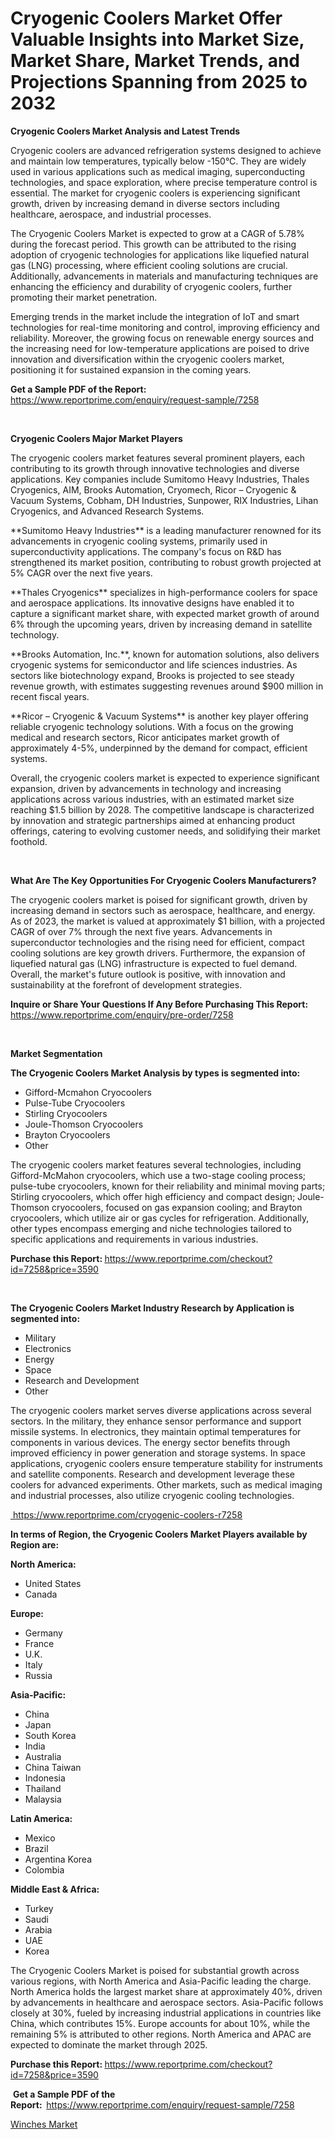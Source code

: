 <p><h1>Cryogenic Coolers Market Offer Valuable Insights into Market Size, Market Share, Market Trends, and Projections Spanning from 2025 to 2032</h1></p><p><strong>Cryogenic Coolers Market Analysis and Latest Trends</strong></p>
<p><p>Cryogenic coolers are advanced refrigeration systems designed to achieve and maintain low temperatures, typically below -150°C. They are widely used in various applications such as medical imaging, superconducting technologies, and space exploration, where precise temperature control is essential. The market for cryogenic coolers is experiencing significant growth, driven by increasing demand in diverse sectors including healthcare, aerospace, and industrial processes. </p><p>The Cryogenic Coolers Market is expected to grow at a CAGR of 5.78% during the forecast period. This growth can be attributed to the rising adoption of cryogenic technologies for applications like liquefied natural gas (LNG) processing, where efficient cooling solutions are crucial. Additionally, advancements in materials and manufacturing techniques are enhancing the efficiency and durability of cryogenic coolers, further promoting their market penetration. </p><p>Emerging trends in the market include the integration of IoT and smart technologies for real-time monitoring and control, improving efficiency and reliability. Moreover, the growing focus on renewable energy sources and the increasing need for low-temperature applications are poised to drive innovation and diversification within the cryogenic coolers market, positioning it for sustained expansion in the coming years.</p></p>
<p><strong>Get a Sample PDF of the Report:&nbsp;</strong> <a href="https://www.reportprime.com/enquiry/request-sample/7258?utm_campaign=2200&utm_medium=2&utm_source=Github&utm_content=ia&utm_term=19032025&utm_id=cryogenic-coolers">https://www.reportprime.com/enquiry/request-sample/7258</a></p>
<p>&nbsp;</p>
<p><strong>Cryogenic Coolers Major Market Players</strong></p>
<p><p>The cryogenic coolers market features several prominent players, each contributing to its growth through innovative technologies and diverse applications. Key companies include Sumitomo Heavy Industries, Thales Cryogenics, AIM, Brooks Automation, Cryomech, Ricor – Cryogenic & Vacuum Systems, Cobham, DH Industries, Sunpower, RIX Industries, Lihan Cryogenics, and Advanced Research Systems.</p><p>**Sumitomo Heavy Industries** is a leading manufacturer renowned for its advancements in cryogenic cooling systems, primarily used in superconductivity applications. The company's focus on R&D has strengthened its market position, contributing to robust growth projected at 5% CAGR over the next five years. </p><p>**Thales Cryogenics** specializes in high-performance coolers for space and aerospace applications. Its innovative designs have enabled it to capture a significant market share, with expected market growth of around 6% through the upcoming years, driven by increasing demand in satellite technology.</p><p>**Brooks Automation, Inc.**, known for automation solutions, also delivers cryogenic systems for semiconductor and life sciences industries. As sectors like biotechnology expand, Brooks is projected to see steady revenue growth, with estimates suggesting revenues around $900 million in recent fiscal years.</p><p>**Ricor – Cryogenic & Vacuum Systems** is another key player offering reliable cryogenic technology solutions. With a focus on the growing medical and research sectors, Ricor anticipates market growth of approximately 4-5%, underpinned by the demand for compact, efficient systems.</p><p>Overall, the cryogenic coolers market is expected to experience significant expansion, driven by advancements in technology and increasing applications across various industries, with an estimated market size reaching $1.5 billion by 2028. The competitive landscape is characterized by innovation and strategic partnerships aimed at enhancing product offerings, catering to evolving customer needs, and solidifying their market foothold.</p></p>
<p>&nbsp;</p>
<p><strong>What Are The Key Opportunities For Cryogenic Coolers Manufacturers?</strong></p>
<p><p>The cryogenic coolers market is poised for significant growth, driven by increasing demand in sectors such as aerospace, healthcare, and energy. As of 2023, the market is valued at approximately $1 billion, with a projected CAGR of over 7% through the next five years. Advancements in superconductor technologies and the rising need for efficient, compact cooling solutions are key growth drivers. Furthermore, the expansion of liquefied natural gas (LNG) infrastructure is expected to fuel demand. Overall, the market's future outlook is positive, with innovation and sustainability at the forefront of development strategies.</p></p>
<p><strong>Inquire or Share Your Questions If Any Before Purchasing This Report:</strong> <a href="https://www.reportprime.com/enquiry/pre-order/7258?utm_campaign=2200&utm_medium=2&utm_source=Github&utm_content=ia&utm_term=19032025&utm_id=cryogenic-coolers">https://www.reportprime.com/enquiry/pre-order/7258</a></p>
<p>&nbsp;</p>
<p><strong>Market Segmentation</strong></p>
<p><strong>The Cryogenic Coolers Market Analysis by types is segmented into:</strong></p>
<p><ul><li>Gifford-Mcmahon Cryocoolers</li><li>Pulse-Tube Cryocoolers</li><li>Stirling Cryocoolers</li><li>Joule-Thomson Cryocoolers</li><li>Brayton Cryocoolers</li><li>Other</li></ul></p>
<p><p>The cryogenic coolers market features several technologies, including Gifford-McMahon cryocoolers, which use a two-stage cooling process; pulse-tube cryocoolers, known for their reliability and minimal moving parts; Stirling cryocoolers, which offer high efficiency and compact design; Joule-Thomson cryocoolers, focused on gas expansion cooling; and Brayton cryocoolers, which utilize air or gas cycles for refrigeration. Additionally, other types encompass emerging and niche technologies tailored to specific applications and requirements in various industries.</p></p>
<p><strong>Purchase this Report:&nbsp;</strong><a href="https://www.reportprime.com/checkout?id=7258&price=3590&utm_campaign=2200&utm_medium=2&utm_source=Github&utm_content=ia&utm_term=19032025&utm_id=cryogenic-coolers">https://www.reportprime.com/checkout?id=7258&price=3590</a></p>
<p>&nbsp;</p>
<p><strong>The Cryogenic Coolers Market Industry Research by Application is segmented into:</strong></p>
<p><ul><li>Military</li><li>Electronics</li><li>Energy</li><li>Space</li><li>Research and Development</li><li>Other</li></ul></p>
<p><p>The cryogenic coolers market serves diverse applications across several sectors. In the military, they enhance sensor performance and support missile systems. In electronics, they maintain optimal temperatures for components in various devices. The energy sector benefits through improved efficiency in power generation and storage systems. In space applications, cryogenic coolers ensure temperature stability for instruments and satellite components. Research and development leverage these coolers for advanced experiments. Other markets, such as medical imaging and industrial processes, also utilize cryogenic cooling technologies.</p></p>
<p><a href="https://www.reportprime.com/cryogenic-coolers-r7258?utm_campaign=2200&utm_medium=2&utm_source=Github&utm_content=ia&utm_term=19032025&utm_id=cryogenic-coolers">&nbsp;https://www.reportprime.com/cryogenic-coolers-r7258</a></p>
<p><strong>In terms of Region, the Cryogenic Coolers Market Players available by Region are:</strong></p>
<p>
    <p> <strong> North America: </strong>
        <ul>
            <li>United States</li>
            <li>Canada</li>
        </ul>
        </p> 
    <p> <strong> Europe: </strong>
        <ul>
            <li>Germany</li>
            <li>France</li>
            <li>U.K.</li>
            <li>Italy</li>
            <li>Russia</li>
        </ul>
        </p> 
    <p> <strong> Asia-Pacific: </strong>
        <ul>
            <li>China</li>
            <li>Japan</li>
            <li>South Korea</li>
            <li>India</li>
            <li>Australia</li>
            <li>China Taiwan</li>
            <li>Indonesia</li>
            <li>Thailand</li>
            <li>Malaysia</li>
        </ul>
        </p> 
    <p> <strong> Latin America: </strong>
        <ul>
            <li>Mexico</li>
            <li>Brazil</li>
            <li>Argentina Korea</li>
            <li>Colombia</li>
        </ul>
        </p> 
    <p> <strong> Middle East & Africa: </strong>
        <ul>
            <li>Turkey</li>
            <li>Saudi</li>
            <li>Arabia</li>
            <li>UAE</li>
            <li>Korea</li>
        </ul>
    </p>
    </p>
<p><p>The Cryogenic Coolers Market is poised for substantial growth across various regions, with North America and Asia-Pacific leading the charge. North America holds the largest market share at approximately 40%, driven by advancements in healthcare and aerospace sectors. Asia-Pacific follows closely at 30%, fueled by increasing industrial applications in countries like China, which contributes 15%. Europe accounts for about 10%, while the remaining 5% is attributed to other regions. North America and APAC are expected to dominate the market through 2025.</p></p>
<p><strong>Purchase this Report: </strong><a href="https://www.reportprime.com/checkout?id=7258&price=3590&utm_campaign=2200&utm_medium=2&utm_source=Github&utm_content=ia&utm_term=19032025&utm_id=cryogenic-coolers">https://www.reportprime.com/checkout?id=7258&price=3590</a></p>
<p>&nbsp;<strong>Get a Sample PDF of the Report:&nbsp;&nbsp;</strong><a href="https://www.reportprime.com/enquiry/request-sample/7258?utm_campaign=2200&utm_medium=2&utm_source=Github&utm_content=ia&utm_term=19032025&utm_id=cryogenic-coolers">https://www.reportprime.com/enquiry/request-sample/7258</a></p>
<p><strong></strong></p>
<p><p><a href="https://github.com/shondapmbau/Market-Research-Report-List-1/blob/main/winches-market.md?utm_campaign=2200&utm_medium=2&utm_source=Github&utm_content=ia&utm_term=19032025&utm_id=cryogenic-coolers">Winches Market</a></p></p>